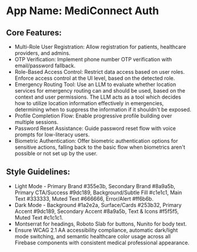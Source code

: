 # **App Name**: MediConnect Auth

## Core Features:

- Multi-Role User Registration: Allow registration for patients, healthcare providers, and admins.
- OTP Verification: Implement phone number OTP verification with email/password fallback.
- Role-Based Access Control: Restrict data access based on user roles. Enforce access control at the UI level, based on the detected role.
- Emergency Routing Tool: Use an LLM to evaluate whether location services for emergency routing can and should be used, based on the context and user permissions. The LLM acts as a tool which decides how to utilize location information effectively in emergencies, determining when to suppress the information if it shouldn't be exposed.
- Profile Completion Flow: Enable progressive profile building over multiple sessions.
- Password Reset Assistance: Guide password reset flow with voice prompts for low-literacy users.
- Biometric Authentication: Offer biometric authentication options for sensitive actions, falling back to the basic flow when biometrics aren't possible or not set up by the user.

## Style Guidelines:

- Light Mode - Primary Brand #355e3b, Secondary Brand #8a9a5b, Primary CTA/Success #9dc189, Background/Subtle Fill #c1e1c1, Main Text #333333, Muted Text #666666, Error/Alert #ff6b6b.
- Dark Mode - Background #1a2e2a, Surface/Cards #253b32, Primary Accent #9dc189, Secondary Accent #8a9a5b, Text & Icons #f5f5f5, Muted Text #c1c1c1.
- Montserrat for headings, Roboto Slab for buttons, Nunito for body text.
- Ensure WCAG 2.1 AA accessibility compliance, automatic dark/light mode switching, and semantic healthcare color usage across all Firebase components with consistent medical professional appearance.